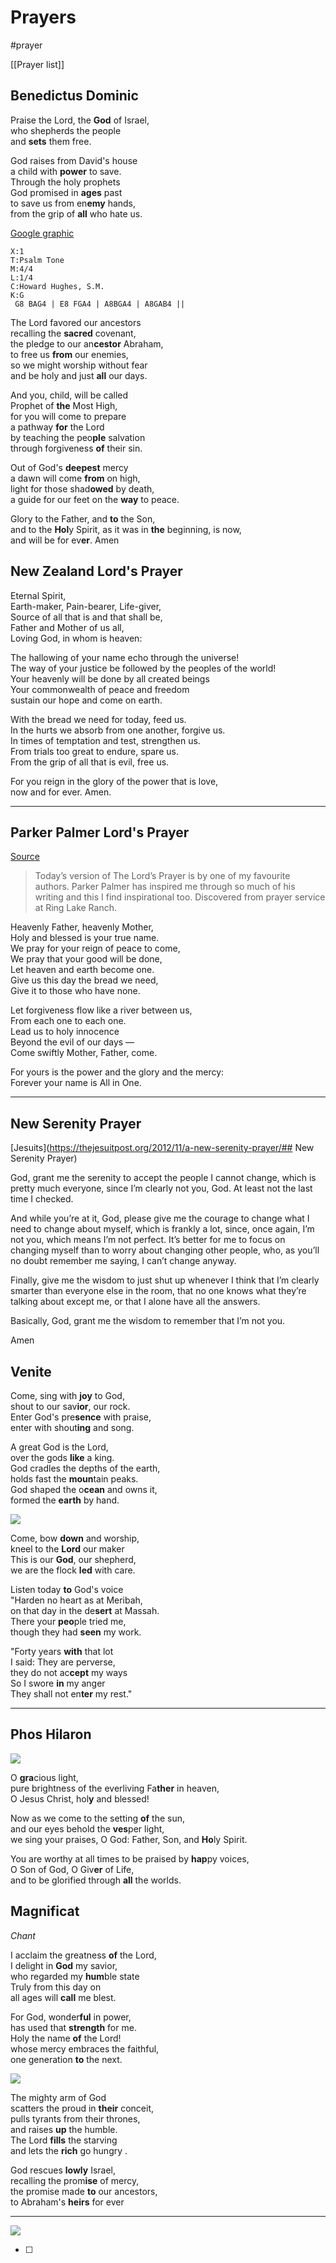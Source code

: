 # Prayers
#prayer 

[[Prayer list]]

## Benedictus Dominic

Praise the Lord, the **God** of Israel,  
who shepherds the people  
and **sets** them free.

God raises from David's house  
a child with **power** to save.  
Through the holy prophets  
God promised in **ages** past  
to save us from en**emy** hands,  
from the grip of **all** who hate us.

[Google graphic](https://drive.google.com/uc?export=view&id=11m-vm1O4c3oBK3tekEnS-OySR4Wm_pf6)
```music-abc
X:1
T:Psalm Tone
M:4/4
L:1/4
C:Howard Hughes, S.M.
K:G
 G8 BAG4 | E8 FGA4 | A8BGA4 | A8GAB4 ||
```
The Lord favored our ancestors  
recalling the **sacred** covenant,  
the pledge to our an**cestor** Abraham,  
to free us **from** our enemies,  
so we might worship without fear  
and be holy and just **all** our days.  

And you, child, will be called  
Prophet of **the** Most High,  
for you will come to prepare  
a pathway **for** the Lord  
by teaching the peo**ple** salvation  
through forgiveness **of** their sin.  

Out of God's **deepest** mercy  
a dawn will come **from** on high,  
light for those shad**owed** by death,  
a guide for our feet on the  **way** to peace.

Glory to the Father, and **to** the Son,  
and to the **Hol**y Spirit,
as it was in **the** beginning, is now,  
and will be for ev**er**. Amen


## New Zealand Lord's Prayer
Eternal Spirit,  
Earth-maker, Pain-bearer, Life-giver,  
Source of all that is and that shall be,  
Father and Mother of us all,  
Loving God, in whom is heaven:

The hallowing of your name echo through the universe!  
The way of your justice be followed by the peoples of the world!  
Your heavenly will be done by all created beings  
Your commonwealth of peace and freedom  
sustain our hope and come on earth.

With the bread we need for today, feed us.  
In the hurts we absorb from one another, forgive us.  
In times of temptation and test, strengthen us.  
From trials too great to endure, spare us.  
From the grip of all that is evil, free us.

For you reign in the glory of the power that is love,  
now and for ever. Amen. 

----

## Parker Palmer Lord's Prayer

[Source](https://godspacelight.com/2020/04/04/unpacking-the-lords-prayer-with-parker-palmer/)

> Today’s version of The Lord’s Prayer is by one of my favourite authors. Parker Palmer has inspired me through so much of his writing and this I find inspirational too. Discovered from prayer service at Ring Lake Ranch.

Heavenly Father, heavenly Mother,  
Holy and blessed is your true name.  
We pray for your reign of peace to come,  
We pray that your good will be done,  
Let heaven and earth become one.  
Give us this day the bread we need,  
Give it to those who have none.

Let forgiveness flow like a river between us,  
From each one to each one.  
Lead us to holy innocence  
Beyond the evil of our days —  
Come swiftly Mother, Father, come.  

For yours is the power and the glory and the mercy:  
Forever your name is All in One.

-----

## New Serenity Prayer

[Jesuits](https://thejesuitpost.org/2012/11/a-new-serenity-prayer/## New Serenity Prayer)

God, grant me the serenity
to accept the people I cannot change,
which is pretty much everyone,
since I’m clearly not you, God.
At least not the last time I checked.

And while you’re at it, God,
please give me the courage
to change what I need to change about myself,
which is frankly a lot, since, once again,
I’m not you, which means I’m not perfect.
It’s better for me to focus on changing myself
than to worry about changing other people,
who, as you’ll no doubt remember me saying,
I can’t change anyway.

Finally, give me the wisdom to just shut up
whenever I think that I’m clearly smarter
than everyone else in the room,
that no one knows what they’re talking about except me,
or that I alone have all the answers.

Basically, God,
grant me the wisdom
to remember that I’m
not you.

Amen





## **Venite**

Come, sing with **joy** to God,  
shout to our sav**ior**, our rock.  
Enter God's pre**sence** with praise,  
enter with shout**ing** and song.  
  
A great God is the Lord,  
over the gods **like** a king.  
God cradles the depths of the earth,  
holds fast the **moun**tain peaks.  
God shaped the o**cean** and owns it,  
formed the **earth** by hand.  

![](https://drive.google.com/uc?export=view&id=12177P6Mh04aJh1wh29nCGp6ykf-_Aejx)
  
Come, bow **down** and worship,  
kneel to the **Lord** our maker  
This is our **God**, our shepherd,  
we are the flock **led** with care.  
  
Listen today **to** God's voice  
"Harden no heart as at Meribah,  
on that day in the de**sert** at Massah.  
There your **peo**ple tried me,  
though they had **seen** my work.  
  
"Forty years **with** that lot  
I said: They are perverse,  
they do not ac**cept** my ways  
So I swore **in** my anger  
They shall not en**ter** my rest."   

---------

## **Phos Hilaron**

![](https://drive.google.com/uc?export=view&id=12177P6Mh04aJh1wh29nCGp6ykf-_Aejx)
  
O **gra**cious light,  
pure brightness of the everliving Fa**ther** in heaven,  
O Jesus Christ, hol**y** and blessed!  

Now as we come to the setting **of** the sun,  
and our eyes behold the **ves**per light,  
we sing your praises, O God: Father, Son, and **Ho**ly Spirit.  

You are worthy at all times to be praised by **hap**py voices,  
O Son of God, O Giv**er** of Life,  
and to be glorified through **all** the worlds.

## Magnificat

*Chant*

I acclaim the greatness **of** the Lord,  
I delight in **God** my savior,  
who regarded my **hum**ble state  
Truly from this day on  
all ages will **call** me blest.


For God, wonder**ful** in power,  
has used that **strength** for me.  
Holy the name **of** the Lord!  
whose mercy embraces the faithful,  
one generation **to** the next.

![](https://drive.google.com/uc?export=view&id=11m-vm1O4c3oBK3tekEnS-OySR4Wm_pf6)

The mighty arm of God  
scatters the proud in **their** conceit,  
pulls tyrants from their thrones,  
and raises **up** the humble.  
The Lord **fills** the starving  
and lets the **rich** go hungry  .

God rescues **lowly** Israel,  
recalling the prom**ise** of mercy,  
the promise made **to** our ancestors,  
to Abraham's **heirs** for ever  

------

![](https://drive.google.com/uc?export=view&id=11q02IQvT93Bpi3F8lNWihxgcRnNMs79p)

- [ ] 
